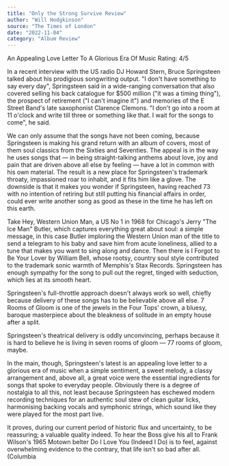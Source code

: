 ```yaml
---
title: "Only the Strong Survive Review"
author: "Will Hodgkinson"
source: "The Times of London"
date: "2022-11-04"
category: "Album Review"
---
```


An Appealing Love Letter To A Glorious Era Of Music
Rating: 4/5

In a recent interview with the US radio DJ Howard Stern, Bruce Springsteen talked about his prodigious songwriting output. "I don't have something to say every day", Springsteen said in a wide-ranging conversation that also covered selling his back catalogue for $500 million ("it was a timing thing"), the prospect of retirement ("I can't imagine it") and memories of the E Street Band's late saxophonist Clarence Clemons. "I don't go into a room at 11 o'clock and write till three or something like that. I wait for the songs to come", he said.

We can only assume that the songs have not been coming, because Springsteen is making his grand return with an album of covers, most of them soul classics from the Sixties and Seventies. The appeal is in the way he uses songs that — in being straight-talking anthems about love, joy and pain that are driven above all else by feeling — have a lot in common with his own material. The result is a new place for Springsteen's trademark throaty, impassioned roar to inhabit, and it fits him like a glove. The downside is that it makes you wonder if Springsteen, having reached 73 with no intention of retiring but still putting his financial affairs in order, could ever write another song as good as these in the time he has left on this earth.

Take Hey, Western Union Man, a US No 1 in 1968 for Chicago's Jerry "The Ice Man" Butler, which captures everything great about soul: a simple message, in this case Butler imploring the Western Union man of the title to send a telegram to his baby and save him from acute loneliness, allied to a tune that makes you want to sing along and dance. Then there is I Forgot to Be Your Lover by William Bell, whose rootsy, country soul style contributed to the trademark sonic warmth of Memphis's Stax Records. Springsteen has enough sympathy for the song to pull out the regret, tinged with seduction, which lies at its smooth heart.

Springsteen's full-throttle approach doesn't always work so well, chiefly because delivery of these songs has to be believable above all else. 7 Rooms of Gloom is one of the jewels in the Four Tops' crown, a bluesy, baroque masterpiece about the bleakness of solitude in an empty house after a split.

Springsteen's theatrical delivery is oddly unconvincing, perhaps because it is hard to believe he is living in seven rooms of gloom — 77 rooms of gloom, maybe.

In the main, though, Springsteen's latest is an appealing love letter to a glorious era of music when a simple sentiment, a sweet melody, a classy arrangement and, above all, a great voice were the essential ingredients for songs that spoke to everyday people. Obviously there is a degree of nostalgia to all this, not least because Springsteen has eschewed modern recording techniques for an authentic soul stew of clean guitar licks, harmonising backing vocals and symphonic strings, which sound like they were played for the most part live.

It proves, during our current period of historic flux and uncertainty, to be reassuring; a valuable quality indeed. To hear the Boss give his all to Frank Wilson's 1965 Motown belter Do I Love You (Indeed I Do) is to feel, against overwhelming evidence to the contrary, that life isn't so bad after all. (Columbia
